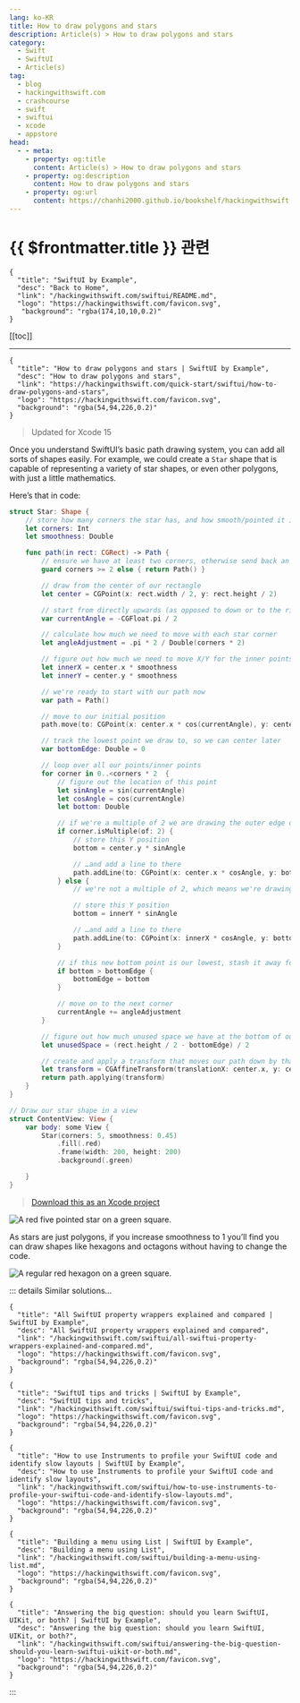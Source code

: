 ```yaml
---
lang: ko-KR
title: How to draw polygons and stars
description: Article(s) > How to draw polygons and stars
category:
  - Swift
  - SwiftUI
  - Article(s)
tag: 
  - blog
  - hackingwithswift.com
  - crashcourse
  - swift
  - swiftui
  - xcode
  - appstore
head:
  - - meta:
    - property: og:title
      content: Article(s) > How to draw polygons and stars
    - property: og:description
      content: How to draw polygons and stars
    - property: og:url
      content: https://chanhi2000.github.io/bookshelf/hackingwithswift.com/swiftui/how-to-draw-polygons-and-stars.html
---
```


# {{ $frontmatter.title }} 관련

```component VPCard
{
  "title": "SwiftUI by Example",
  "desc": "Back to Home",
  "link": "/hackingwithswift.com/swiftui/README.md",
  "logo": "https://hackingwithswift.com/favicon.svg",
   "background": "rgba(174,10,10,0.2)"
}
```

[[toc]]

---

```component VPCard
{
  "title": "How to draw polygons and stars | SwiftUI by Example",
  "desc": "How to draw polygons and stars",
  "link": "https://hackingwithswift.com/quick-start/swiftui/how-to-draw-polygons-and-stars",
  "logo": "https://hackingwithswift.com/favicon.svg",
  "background": "rgba(54,94,226,0.2)"
}
```

> Updated for Xcode 15

Once you understand SwiftUI’s basic path drawing system, you can add all sorts of shapes easily. For example, we could create a `Star` shape that is capable of representing a variety of star shapes, or even other polygons, with just a little mathematics.

Here’s that in code:

```swift
struct Star: Shape {
    // store how many corners the star has, and how smooth/pointed it is
    let corners: Int
    let smoothness: Double

    func path(in rect: CGRect) -> Path {
        // ensure we have at least two corners, otherwise send back an empty path
        guard corners >= 2 else { return Path() }

        // draw from the center of our rectangle
        let center = CGPoint(x: rect.width / 2, y: rect.height / 2)

        // start from directly upwards (as opposed to down or to the right)
        var currentAngle = -CGFloat.pi / 2

        // calculate how much we need to move with each star corner
        let angleAdjustment = .pi * 2 / Double(corners * 2)

        // figure out how much we need to move X/Y for the inner points of the star
        let innerX = center.x * smoothness
        let innerY = center.y * smoothness

        // we're ready to start with our path now
        var path = Path()

        // move to our initial position
        path.move(to: CGPoint(x: center.x * cos(currentAngle), y: center.y * sin(currentAngle)))

        // track the lowest point we draw to, so we can center later
        var bottomEdge: Double = 0

        // loop over all our points/inner points
        for corner in 0..<corners * 2  {
            // figure out the location of this point
            let sinAngle = sin(currentAngle)
            let cosAngle = cos(currentAngle)
            let bottom: Double

            // if we're a multiple of 2 we are drawing the outer edge of the star
            if corner.isMultiple(of: 2) {
                // store this Y position
                bottom = center.y * sinAngle

                // …and add a line to there
                path.addLine(to: CGPoint(x: center.x * cosAngle, y: bottom))
            } else {
                // we're not a multiple of 2, which means we're drawing an inner point

                // store this Y position
                bottom = innerY * sinAngle

                // …and add a line to there
                path.addLine(to: CGPoint(x: innerX * cosAngle, y: bottom))
            }

            // if this new bottom point is our lowest, stash it away for later
            if bottom > bottomEdge {
                bottomEdge = bottom
            }

            // move on to the next corner
            currentAngle += angleAdjustment
        }

        // figure out how much unused space we have at the bottom of our drawing rectangle
        let unusedSpace = (rect.height / 2 - bottomEdge) / 2

        // create and apply a transform that moves our path down by that amount, centering the shape vertically
        let transform = CGAffineTransform(translationX: center.x, y: center.y + unusedSpace)
        return path.applying(transform)
    }
}

// Draw our star shape in a view
struct ContentView: View {
    var body: some View {
        Star(corners: 5, smoothness: 0.45)
            .fill(.red)
            .frame(width: 200, height: 200)
            .background(.green)

    }
}
```

> [<FontIcon icon="fas fa-file-zipper"/>Download this as an Xcode project](https://hackingwithswift.com/files/projects/swiftui/how-to-draw-polygons-and-stars-1.zip)

![A red five pointed star on a green square.](https://hackingwithswift.com/img/books/quick-start/swiftui/how-to-draw-polygons-and-stars-1~dark@2x.png)

As stars are just polygons, if you increase smoothness to 1 you’ll find you can draw shapes like hexagons and octagons without having to change the code.

![A regular red hexagon on a green square.](https://hackingwithswift.com/img/books/quick-start/swiftui/how-to-draw-polygons-and-stars-2~dark@2x.png)

::: details Similar solutions…

```component VPCard
{
  "title": "All SwiftUI property wrappers explained and compared | SwiftUI by Example",
  "desc": "All SwiftUI property wrappers explained and compared",
  "link": "/hackingwithswift.com/swiftui/all-swiftui-property-wrappers-explained-and-compared.md",
  "logo": "https://hackingwithswift.com/favicon.svg",
  "background": "rgba(54,94,226,0.2)"
}
```

```component VPCard
{
  "title": "SwiftUI tips and tricks | SwiftUI by Example",
  "desc": "SwiftUI tips and tricks",
  "link": "/hackingwithswift.com/swiftui/swiftui-tips-and-tricks.md",
  "logo": "https://hackingwithswift.com/favicon.svg",
  "background": "rgba(54,94,226,0.2)"
}
```

```component VPCard
{
  "title": "How to use Instruments to profile your SwiftUI code and identify slow layouts | SwiftUI by Example",
  "desc": "How to use Instruments to profile your SwiftUI code and identify slow layouts",
  "link": "/hackingwithswift.com/swiftui/how-to-use-instruments-to-profile-your-swiftui-code-and-identify-slow-layouts.md",
  "logo": "https://hackingwithswift.com/favicon.svg",
  "background": "rgba(54,94,226,0.2)"
}
```

```component VPCard
{
  "title": "Building a menu using List | SwiftUI by Example",
  "desc": "Building a menu using List",
  "link": "/hackingwithswift.com/swiftui/building-a-menu-using-list.md",
  "logo": "https://hackingwithswift.com/favicon.svg",
  "background": "rgba(54,94,226,0.2)"
}
```

```component VPCard
{
  "title": "Answering the big question: should you learn SwiftUI, UIKit, or both? | SwiftUI by Example",
  "desc": "Answering the big question: should you learn SwiftUI, UIKit, or both?",
  "link": "/hackingwithswift.com/swiftui/answering-the-big-question-should-you-learn-swiftui-uikit-or-both.md",
  "logo": "https://hackingwithswift.com/favicon.svg",
  "background": "rgba(54,94,226,0.2)"
}
```

:::

